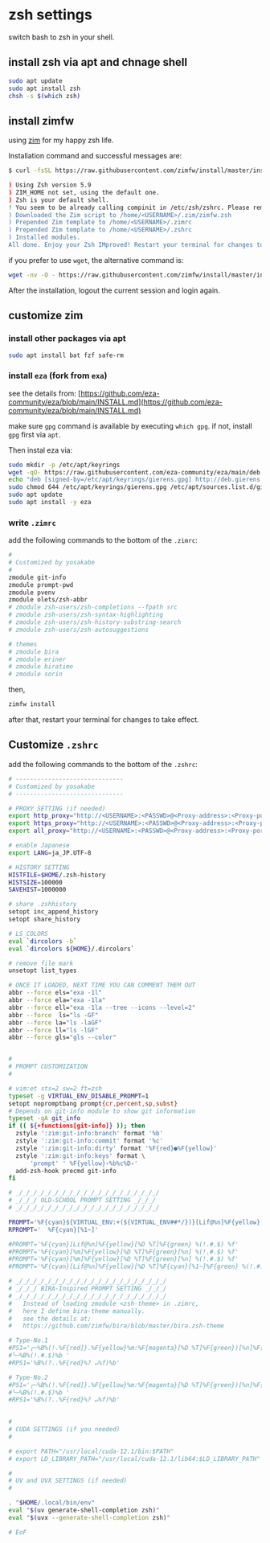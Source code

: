 # zsh settings
switch bash to zsh in your shell.

## install zsh via apt and chnage shell

```bash
sudo apt update
sudo apt install zsh
chsh -s $(which zsh)
```

## install zimfw
using [zim](https://zimfw.sh/#install) for my happy zsh life. 

Installation command and successful messages are:
```bash
$ curl -fsSL https://raw.githubusercontent.com/zimfw/install/master/install.zsh | zsh

) Using Zsh version 5.9
) ZIM_HOME not set, using the default one.
) Zsh is your default shell.
! You seem to be already calling compinit in /etc/zsh/zshrc. Please remove it, because Zim's completion module will call compinit for you.
) Downloaded the Zim script to /home/<USERNAME>/.zim/zimfw.zsh
) Prepended Zim template to /home/<USERNAME>/.zimrc
) Prepended Zim template to /home/<USERNAME>/.zshrc
) Installed modules.
All done. Enjoy your Zsh IMproved! Restart your terminal for changes to take effect.
```

if you prefer to use `wget`, the alternative command is:
```bash
wget -nv -O - https://raw.githubusercontent.com/zimfw/install/master/install.zsh | zsh
```

After the installation, logout the current session and login again.

## customize zim
### install other packages via apt

```bash
sudo apt install bat fzf safe-rm
```

### install `eza` (fork from `exa`)
see the details from: [https://github.com/eza-community/eza/blob/main/INSTALL.md](https://github.com/eza-community/eza/blob/main/INSTALL.md)

make sure `gpg` command is available by executing `which gpg`. if not, install `gpg` first via `apt`.

Then instal eza via:

```bash
sudo mkdir -p /etc/apt/keyrings
wget -qO- https://raw.githubusercontent.com/eza-community/eza/main/deb.asc | sudo gpg --dearmor -o /etc/apt/keyrings/gierens.gpg
echo "deb [signed-by=/etc/apt/keyrings/gierens.gpg] http://deb.gierens.de stable main" | sudo tee /etc/apt/sources.list.d/gierens.list
sudo chmod 644 /etc/apt/keyrings/gierens.gpg /etc/apt/sources.list.d/gierens.list
sudo apt update
sudo apt install -y eza
```

### write `.zimrc`
add the following commands to the bottom of the `.zimrc`:

```bash
#
# Customized by yosakabe
#
zmodule git-info
zmodule prompt-pwd
zmodule pvenv
zmodule olets/zsh-abbr
# zmodule zsh-users/zsh-completions --fpath src
# zmodule zsh-users/zsh-syntax-highlighting
# zmodule zsh-users/zsh-history-substring-search
# zmodule zsh-users/zsh-autosuggestions

# themes
# zmodule bira
# zmodule eriner
# zmodule biratime
# zmodule sorin
```

then, 
```bash
zimfw install
```

after that, restart your terminal for changes to take effect.

## Customize `.zshrc`

add the following commands to the bottom of the `.zshrc`:

```bash
# ------------------------------
# Customized by yosakabe
# ------------------------------

# PROXY SETTING (if needed)
export http_proxy="http://<USERNAME>:<PASSWD>@<Proxy-address>:<Proxy-port>"
export https_proxy="http://<USERNAME>:<PASSWD>@<Proxy-address>:<Proxy-port>"
export all_proxy="http://<USERNAME>:<PASSWD>@<Proxy-address>:<Proxy-port>"

# enable Japanese
export LANG=ja_JP.UTF-8

# HISTORY SETTING
HISTFILE=$HOME/.zsh-history
HISTSIZE=100000
SAVEHIST=1000000

# share .zshhistory
setopt inc_append_history
setopt share_history

# LS_COLORS
eval `dircolors -b`
eval `dircolors ${HOME}/.dircolors`

# remove file mark
unsetopt list_types

# ONCE IT LOADED, NEXT TIME YOU CAN COMMENT THEM OUT
abbr --force els="exa -1l"
abbr --force ela="exa -1la"
abbr --force ell="exa -1la --tree --icons --level=2"
abbr --force  ls="ls -GF"
abbr --force la="ls -laGF"
abbr --force ll="ls -lGF"
abbr --force gls="gls --color"


#
# PROMPT CUSTOMIZATION
#

# vim:et sts=2 sw=2 ft=zsh
typeset -g VIRTUAL_ENV_DISABLE_PROMPT=1
setopt nopromptbang prompt{cr,percent,sp,subst}
# Depends on git-info module to show git information
typeset -gA git_info
if (( ${+functions[git-info]} )); then
  zstyle ':zim:git-info:branch' format '%b'
  zstyle ':zim:git-info:commit' format '%c'
  zstyle ':zim:git-info:dirty' format '%F{red}●%F{yellow}'
  zstyle ':zim:git-info:keys' format \
      'prompt' ' %F{yellow}‹%b%c%D›'
  add-zsh-hook precmd git-info
fi

# _/_/_/_/_/_/_/_/_/_/_/_/_/_/_/_/_/_/_/_/
# _/_/_/ OLD-SCHOOL PROMPT SETTING _/_/_/
# _/_/_/_/_/_/_/_/_/_/_/_/_/_/_/_/_/_/_/_/

PROMPT='%F{cyan}${VIRTUAL_ENV:+(${VIRTUAL_ENV##*/})}[Lif@%n]%F{yellow}[%D %T]%F{green} %(!.#.$) %f'
RPROMPT='  %F{cyan}[%1~]'

#PROMPT='%F{cyan}[Lif@%n]%F{yellow}[%D %T]%F{green} %(!.#.$) %f'
#PROMPT='%F{cyan}[%m]%F{yellow}[%D %T]%F{green}[%n] %(!.#.$) %f'
#PROMPT='%F{cyan}[%m]%F{yellow}[%D %T]%F{green}[%n] %(!.#.$) %f'
#PROMPT='%F{cyan}[Lif@%n]%F{yellow}[%D %T]%F{cyan}[%1~]%F{green} %(!.#.$) %f'

# _/_/_/_/_/_/_/_/_/_/_/_/_/_/_/_/_/_/_/_/_/
# _/_/_/ BIRA-Inspired PROMPT SETTING _/_/_/
# _/_/_/_/_/_/_/_/_/_/_/_/_/_/_/_/_/_/_/_/_/
#   Instead of loading zmodule <zsh-theme> in .zimrc,
#   here I define bira-theme manually.
#   see the details at;
#   https://github.com/zimfw/bira/blob/master/bira.zsh-theme

# Type-No.1
#PS1='╭─%B%(!.%F{red]}.%F{yellow}%m:%F{magenta}[%D %T]%F{green})[%n]%F{blue}[%(3~|../%2~|%~)]${[(e)git_info[prompt]]}${VIRTUAL_ENV:+" %F{green}‹${VIRTUAL_ENV:t}›"}%f%b
#╰─%B%(!.#.$)%b '
#RPS1='%B%(?..%F{red}%? ↵%f)%b'

# Type-No.2
#PS1='╭─%B%(!.%F{red]}.%F{yellow}%m:%F{magenta}[%D %T]%F{green})[%n]%F{blue}[%(3~|../%2~|%~)]${[(e)git_info[prompt]]}%f%b
#╰─%B%(!.#.$)%b '
#RPS1='%B%(?..%F{red}%? ↵%f)%b'

 
#
# CUDA SETTINGS (if you needed)
#

# export PATH="/usr/local/cuda-12.1/bin:$PATH"
# export LD_LIBRARY_PATH="/usr/local/cuda-12.1/lib64:$LD_LIBRARY_PATH"

#
# UV and UVX SETTINGS (if needed)
#

. "$HOME/.local/bin/env"
eval "$(uv generate-shell-completion zsh)"
eval "$(uvx --generate-shell-completion zsh)"

# EoF
```
